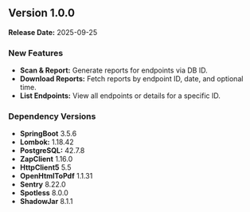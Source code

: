 ## Version 1.0.0
**Release Date:** 2025-09-25

### New Features
- **Scan & Report:** Generate reports for endpoints via DB ID.
- **Download Reports:** Fetch reports by endpoint ID, date, and optional time.
- **List Endpoints:** View all endpoints or details for a specific ID.

### Dependency Versions
- **SpringBoot** 3.5.6
- **Lombok:** 1.18.42
- **PostgreSQL:** 42.7.8
- **ZapClient** 1.16.0
- **HttpClient5** 5.5
- **OpenHtmlToPdf** 1.1.31
- **Sentry** 8.22.0
- **Spotless** 8.0.0
- **ShadowJar** 8.1.1